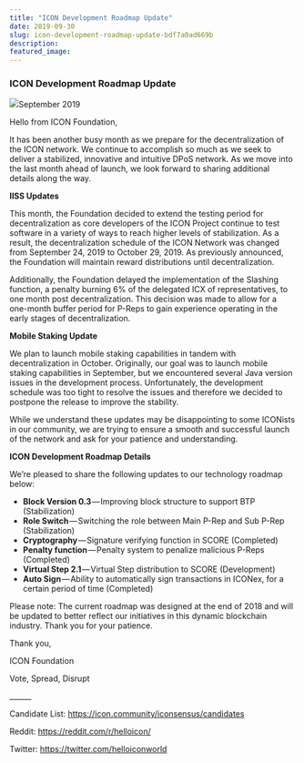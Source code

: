 ```yaml
---
title: "ICON Development Roadmap Update"
date: 2019-09-30
slug: icon-development-roadmap-update-bdf7a0ad669b
description:
featured_image:
---
```


### ICON Development Roadmap Update

![](https://cdn-images-1.medium.com/max/800/1*xX2gwjC4To9HhWyqTUwTEg.png)September 2019

Hello from ICON Foundation,

It has been another busy month as we prepare for the decentralization of the ICON network. We continue to accomplish so much as we seek to deliver a stabilized, innovative and intuitive DPoS network. As we move into the last month ahead of launch, we look forward to sharing additional details along the way.

**IISS Updates**

This month, the Foundation decided to extend the testing period for decentralization as core developers of the ICON Project continue to test software in a variety of ways to reach higher levels of stabilization. As a result, the decentralization schedule of the ICON Network was changed from September 24, 2019 to October 29, 2019. As previously announced, the Foundation will maintain reward distributions until decentralization.

Additionally, the Foundation delayed the implementation of the Slashing function, a penalty burning 6% of the delegated ICX of representatives, to one month post decentralization. This decision was made to allow for a one-month buffer period for P-Reps to gain experience operating in the early stages of decentralization.

**Mobile Staking Update**

We plan to launch mobile staking capabilities in tandem with decentralization in October. Originally, our goal was to launch mobile staking capabilities in September, but we encountered several Java version issues in the development process. Unfortunately, the development schedule was too tight to resolve the issues and therefore we decided to postpone the release to improve the stability.

While we understand these updates may be disappointing to some ICONists in our community, we are trying to ensure a smooth and successful launch of the network and ask for your patience and understanding.

**ICON Development Roadmap Details**

We’re pleased to share the following updates to our technology roadmap below:

* **Block Version 0.3** — Improving block structure to support BTP (Stabilization)
* **Role Switch** — Switching the role between Main P-Rep and Sub P-Rep (Stabilization)
* **Cryptography** — Signature verifying function in SCORE (Completed)
* **Penalty function** — Penalty system to penalize malicious P-Reps (Completed)
* **Virtual Step 2.1** — Virtual Step distribution to SCORE (Development)
* **Auto Sign** — Ability to automatically sign transactions in ICONex, for a certain period of time (Completed)

Please note: The current roadmap was designed at the end of 2018 and will be updated to better reflect our initiatives in this dynamic blockchain industry. Thank you for your patience.

Thank you,

ICON Foundation

Vote, Spread, Disrupt

\_\_\_\_\_\_

Candidate List: <https://icon.community/iconsensus/candidates>

Reddit: <https://reddit.com/r/helloicon/>

Twitter: <https://twitter.com/helloiconworld>

